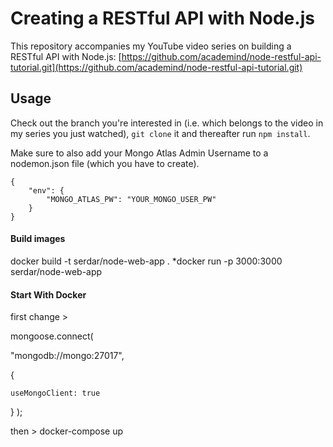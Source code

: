 # Creating a RESTful API with Node.js
This repository accompanies my YouTube video series on building a RESTful API with Node.js: [https://github.com/academind/node-restful-api-tutorial.git](https://github.com/academind/node-restful-api-tutorial.git)

## Usage
Check out the branch you're interested in (i.e. which belongs to the video in my series you just watched), ```git clone``` it and thereafter run ```npm install```.

Make sure to also add your Mongo Atlas Admin Username to a nodemon.json file (which you have to create).

```
{
    "env": {
        "MONGO_ATLAS_PW": "YOUR_MONGO_USER_PW"
    }
}
```
#### Build images
docker build -t serdar/node-web-app .
*docker run -p 3000:3000 serdar/node-web-app

#### Start With Docker
first change >

mongoose.connect(

  "mongodb://mongo:27017",
  
  {

    useMongoClient: true
  
  }
);

then > docker-compose up